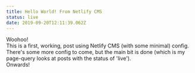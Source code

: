 ```yaml
---
title: Hello World! From Netlify CMS
status: live
date: 2019-09-20T12:11:39.062Z
---
```

Woohoo!  
This is a first, working, post using Netlify CMS (with some minimal) config.  
There's some more config to come, but the main bit is done (which is my page-query looks at posts with the status of 'live').  
Onwards!
